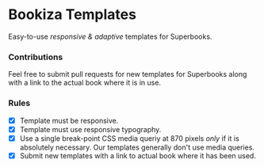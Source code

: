 # Bookiza Templates

Easy-to-use *responsive & adaptive* templates for Superbooks. 

### Contributions

Feel free to submit pull requests for new templates for Superbooks along with a link to the actual book where it is in use. 

### Rules
* [x] Template must be responsive. 
* [x] Template must use responsive typography.
* [x] Use a single break-point CSS media queriy at 870 pixels *only* if it is absolutely necessary. Our templates generally don't use media queries. 
* [x] Submit new templates with a link to actual book where it has been used.